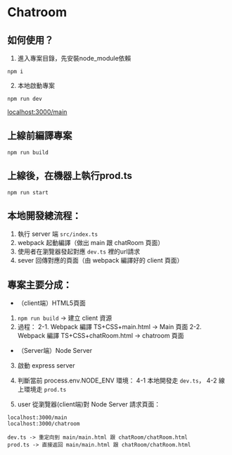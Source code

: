 # Chatroom

## 如何使用？

1. 進入專案目錄，先安裝node_module依賴

```
npm i
```

2. 本地啟動專案

```
npm run dev
```

[localhost:3000/main](localhost:3000/main)

## 上線前編譯專案

```
npm run build
```

## 上線後，在機器上執行prod.ts

```
npm run start
```

## 本地開發總流程：
1. 執行 server 端 `src/index.ts`
2. webpack 起動編譯（做出 main 跟 chatRoom 頁面）
3. 使用者在瀏覽器發起對應 `dev.ts` 裡的url請求
4. sever 回傳對應的頁面（由 webpack 編譯好的 client 頁面）


## 專案主要分成：

- （client端）HTML5頁面
1. `npm run build` -> 建立 client 資源
2. 過程：
    2-1. Webpack 編譯 TS+CSS+main.html -> Main 頁面
    2-2. Webpack 編譯 TS+CSS+chatRoom.html -> chatroom 頁面

- （Server端）Node Server
3. 啟動 express server
4. 判斷當前 process.env.NODE_ENV 環境：
    4-1 本地開發走 `dev.ts`，
    4-2 線上環境走 `prod.ts`

5. user 從瀏覽器(client端)對 Node Server 請求頁面：
```
localhost:3000/main
localhost:3000/chatroom

dev.ts -> 重定向到 main/main.html 跟 chatRoom/chatRoom.html
prod.ts -> 直接返回 main/main.html 跟 chatRoom/chatRoom.html

```
